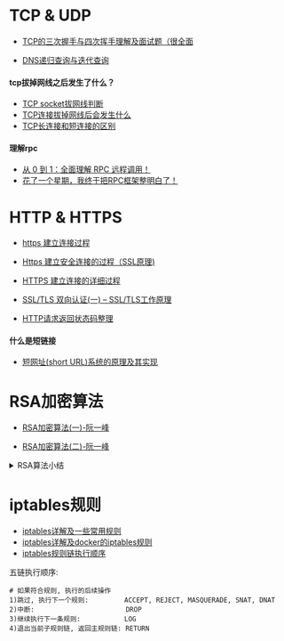 # TCP & UDP

- [TCP的三次握手与四次挥手理解及面试题（很全面](https://blog.csdn.net/qq_38950316/article/details/81087809)

- [DNS递归查询与迭代查询](https://www.cnblogs.com/qingdaofu/p/7399670.html)

#### tcp拔掉网线之后发生了什么？     
- [TCP socket拔网线判断](https://www.cnblogs.com/mayingkun/p/8076045.html)
- [TCP连接拔掉网线后会发生什么](https://blog.csdn.net/larry_zeng1/article/details/78437050?utm_source=blogxgwz9)
- [TCP长连接和短连接的区别](https://blog.csdn.net/yanglianzhuang/article/details/87966866)

#### 理解rpc
- [从 0 到 1：全面理解 RPC 远程调用！](https://baijiahao.baidu.com/s?id=1637758852641939872&wfr=spider&for=pc)
- [花了一个星期，我终于把RPC框架整明白了！](https://developer.51cto.com/art/201906/597963.htm)

# HTTP & HTTPS
- [https 建立连接过程](https://www.cnblogs.com/felixzh/p/8316710.html)

- [Https 建立安全连接的过程（SSL原理)](https://blog.csdn.net/xiaopang_yan/article/details/78709574)

- [HTTPS 建立连接的详细过程](https://www.cnblogs.com/liyuhui-Z/p/7844880.html)

- [SSL/TLS 双向认证(一) – SSL/TLS工作原理](https://blog.csdn.net/ustccw/article/details/76691248)

- [HTTP请求返回状态码整理](https://blog.csdn.net/hualf/article/details/78989618)

#### 什么是短链接
- [短网址(short URL)系统的原理及其实现](https://segmentfault.com/a/1190000012088345?utm_source=tag-newest)

# RSA加密算法
- [RSA加密算法(一)-阮一峰](http://www.ruanyifeng.com/blog/2013/06/rsa_algorithm_part_one.html)

- [RSA加密算法(二)-阮一峰](http://www.ruanyifeng.com/blog/2013/07/rsa_algorithm_part_two.html)

<details>
    <summary>RSA算法小结</summary>

公私钥选择:
```shell
1). 选取质数p, q, 得到 n = p * q
2). 欧拉函数 &(n) = (p - 1)(q - 1)
3). 选e, 1 < e < &(n), 且e, &(n)互质
4). 选d, ed % &(n) = 1

得到:
公钥-(n, e)
私钥-(n, d)
``` 

加密过程:
```shell
加密: x' = x^e % n
解密: x = x'^d % n
```
</details>


# iptables规则
- [iptables详解及一些常用规则](https://www.jianshu.com/p/ee4ee15d3658)           
- [iptables详解及docker的iptables规则](https://blog.csdn.net/m0_49946916/article/details/109277325)
- [iptables规则链执行顺序](https://blog.csdn.net/houlc/article/details/7089436)

五链执行顺序:         
```shell
# 如果符合规则, 执行的后续操作
1)跳过, 执行下一个规则:         ACCEPT, REJECT, MASQUERADE, SNAT, DNAT
2)中断:                       DROP
3)继续执行下一条规则:           LOG
4)退出当前子规则链, 返回主规则链: RETURN
```
